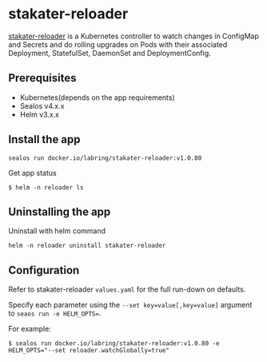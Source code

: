 # stakater-reloader

[stakater-reloader](https://github.com/stakater/Reloader)  is a Kubernetes controller to watch changes in ConfigMap and Secrets and do rolling upgrades on Pods with their associated Deployment, StatefulSet, DaemonSet and DeploymentConfig.

## Prerequisites

- Kubernetes(depends on the app requirements)
- Sealos v4.x.x
- Helm v3.x.x

## Install the app

```shell
sealos run docker.io/labring/stakater-reloader:v1.0.80
```

Get app status

```shell
$ helm -n reloader ls
```

## Uninstalling the app

Uninstall with helm command

```shell
helm -n reloader uninstall stakater-reloader
```

## Configuration

Refer to stakater-reloader `values.yaml` for the full run-down on defaults.

Specify each parameter using the `--set key=value[,key=value]` argument to `seaos run -e HELM_OPTS=`. 

For example:

```shell
$ sealos run docker.io/labring/stakater-reloader:v1.0.80 -e HELM_OPTS="--set reloader.watchGlobally=true"
```
